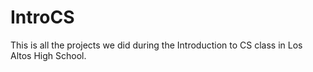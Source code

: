# IntroCS

This is all the projects we did during the Introduction to CS class in Los Altos High School. 
